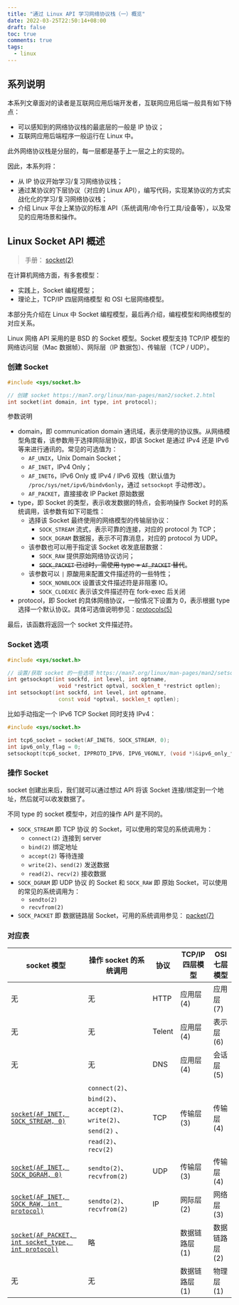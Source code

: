 ```yaml
---
title: "通过 Linux API 学习网络协议栈（一）概览"
date: 2022-03-25T22:50:14+08:00
draft: false
toc: true
comments: true
tags:
  - linux
---
```


## 系列说明

本系列文章面对的读者是互联网应用后端开发者，互联网应用后端一般具有如下特点：

* 可以感知到的网络协议栈的最底层的一般是 IP 协议；
* 互联网应用后端程序一般运行在 Linux 中。

此外网络协议栈是分层的，每一层都是基于上一层之上的实现的。

因此，本系列将：

* 从 IP 协议开始学习/复习网络协议栈；
* 通过某协议的下层协议（对应的 Linux API），编写代码，实现某协议的方式实战化化的学习/复习网络协议栈；
* 介绍 Linux 平台上某协议的标准 API（系统调用/命令行工具/设备等），以及常见的应用场景和操作。

## Linux Socket API 概述

> 手册： [socket(2)](https://man7.org/linux/man-pages/man2/socket.2.html)

在计算机网络方面，有多套模型：

* 实践上，Socket 编程模型；
* 理论上，TCP/IP 四层网络模型 和 OSI 七层网络模型。

本部分先介绍在 Linux 中 Socket 编程模型，最后再介绍，编程模型和网络模型的对应关系。

Linux 网络 API 采用的是 BSD 的 Socket 模型。Socket 模型支持 TCP/IP 模型的网络访问层（Mac 数据帧）、网际层（IP 数据包）、传输层（TCP / UDP）。

### 创建 Socket

```cpp
#include <sys/socket.h>

// 创建 socket https://man7.org/linux/man-pages/man2/socket.2.html
int socket(int domain, int type, int protocol);
```

参数说明

* domain，即 communication domain 通讯域，表示使用的协议族。从网络模型角度看，该参数用于选择网际层协议，即该 Socket 是通过 IPv4 还是 IPv6 等来进行通讯的。常见的可选值为：
    * `AF_UNIX`，Unix Domain Socket；
    * `AF_INET`，IPv4 Only；
    * `AF_INET6`，IPv6 Only 或 IPv4 / IPv6 双栈（默认值为 `/proc/sys/net/ipv6/bindv6only`，通过 `setsockopt` 手动修改）。
    * `AF_PACKET`，直接接收 IP Packet 原始数据
* type，即 Socket 的类型，表示收发数据的特点，会影响操作 Socket 时的系统调用，该参数有如下可能性：
    * 选择该 Socket 最终使用的网络模型的传输层协议：
        * `SOCK_STREAM` 流式，表示可靠的连接，对应的 protocol 为 TCP；
        * `SOCK_DGRAM` 数据报，表示不可靠消息，对应的 protocol 为 UDP。
    * 该参数也可以用于指定该 Socket 收发底层数据：
        * `SOCK_RAW` 提供原始网络协议访问；
        * ~~`SOCK_PACKET` 已过时，需使用 type = `AF_PACKET` 替代~~。
    * 该参数可以 `|` 原酸用来配置文件描述符的一些特性；
        * `SOCK_NONBLOCK` 设置该文件描述符是非阻塞 IO。
        * `SOCK_CLOEXEC` 表示该文件描述符在 fork-exec 后关闭
* protocol，即 Socket 的具体网络协议，一般情况下设置为 0，表示根据 type 选择一个默认协议。具体可选值说明参见：[protocols(5)](https://man7.org/linux/man-pages/man5/protocols.5.html)

最后，该函数将返回一个 socket 文件描述符。
  
### Socket 选项

```cpp
#include <sys/socket.h>

// 设置/获取 socket 的一些选项 https://man7.org/linux/man-pages/man2/setsockopt.2.html
int getsockopt(int sockfd, int level, int optname,
                void *restrict optval, socklen_t *restrict optlen);
int setsockopt(int sockfd, int level, int optname,
                const void *optval, socklen_t optlen);
```

比如手动指定一个 IPv6 TCP Socket 同时支持 IPv4：

```cpp
#include <sys/socket.h>

int tcp6_socket = socket(AF_INET6, SOCK_STREAM, 0);
int ipv6_only_flag = 0;
setsockopt(tcp6_socket, IPPROTO_IPV6, IPV6_V6ONLY, (void *)&ipv6_only_flag, sizeof(ipv6_only_flag));
```

### 操作 Socket

socket 创建出来后，我们就可以通过想过 API 将该 Socket 连接/绑定到一个地址，然后就可以收发数据了。

不同 type 的 socket 模型中，对应的操作 API 是不同的。

* `SOCK_STREAM` 即 TCP 协议 的 Socket，可以使用的常见的系统调用为：
    * `connect(2)` 连接到 server
    * `bind(2)` 绑定地址
    * `accept(2)` 等待连接
    * `write(2)`、`send(2)` 发送数据
    * `read(2)`、`recv(2)` 接收数据
* `SOCK_DGRAM` 即 UDP 协议 的 Socket 和 `SOCK_RAW` 即 原始 Socket，可以使用的常见的系统调用为：
    * `sendto(2)`
    * `recvfrom(2)`
* `SOCK_PACKET` 即 数据链路层 Socket，可用的系统调用参见： [packet(7)](https://man7.org/linux/man-pages/man7/packet.7.html)

### 对应表

| socket 模型                                                                                               | 操作 socket 的系统调用                                                             | 协议   | TCP/IP 四层模型 | OSI 七层模型   |
| --------------------------------------------------------------------------------------------------------- | ---------------------------------------------------------------------------------- | ------ | --------------- | -------------- |
| 无                                                                                                        | 无                                                                                 | HTTP   | 应用层 (4)      | 应用层 (7)     |
| 无                                                                                                        | 无                                                                                 | Telent | 应用层 (4)      | 表示层 (6)     |
| 无                                                                                                        | 无                                                                                 | DNS    | 应用层 (4)      | 会话层 (5)     |
| [`socket(AF_INET, SOCK_STREAM, 0)`](https://man7.org/linux/man-pages/man7/tcp.7.html)                     | `connect(2)`、`bind(2)`、`accept(2)`、`write(2)`、`send(2)` 、`read(2)`、`recv(2)` | TCP    | 传输层 (3)      | 传输层 (4)     |
| [`socket(AF_INET, SOCK_DGRAM, 0)`](https://man7.org/linux/man-pages/man7/udp.7.html)                      | `sendto(2)`、  `recvfrom(2)`                                                       | UDP    | 传输层 (3)      | 传输层 (4)     |
| [`socket(AF_INET, SOCK_RAW, int protocol)`](https://man7.org/linux/man-pages/man7/raw.7.html)             | `sendto(2)`、  `recvfrom(2)`                                                       | IP     | 网际层 (2)      | 网络层 (3)     |
| [`socket(AF_PACKET, int socket_type, int protocol)`](https://man7.org/linux/man-pages/man7/packet.7.html) | 略                                                                                 |        | 数据链路层 (1)  | 数据链路层 (2) |
| 无                                                                                                        | 无                                                                                 |        | 数据链路层 (1)  | 物理层 (1)     |
